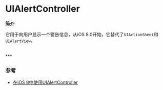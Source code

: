 # UIAlertController

**简介**

它用于向用户显示一个警告信息，从iOS 8.0开始，它替代了`UIActionSheet`和`UIAlertView`。


<br>
***
<br>

### 参考

* [在iOS 8中使用UIAlertController](http://www.cocoachina.com/ios/20141126/10320.html)